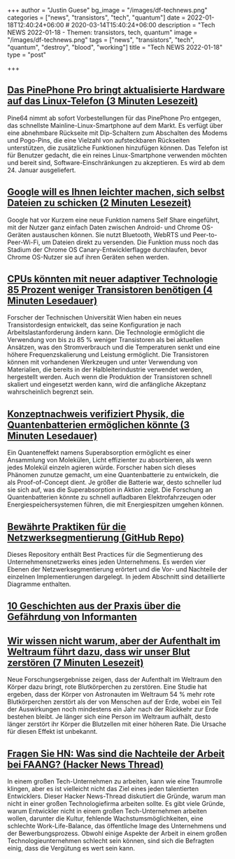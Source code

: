 +++
author = "Justin Guese"
bg_image = "/images/df-technews.png"
categories = ["news", "transistors", "tech", "quantum"]
date = 2022-01-18T12:40:24+06:00 # 2020-03-14T15:40:24+06:00
description = "Tech NEWS 2022-01-18 - Themen: transistors, tech, quantum"
image = "/images/df-technews.png"
tags = ["news", "transistors", "tech", "quantum", "destroy", "blood", "working"]
title = "Tech NEWS 2022-01-18"
type = "post"

+++

## [Das PinePhone Pro bringt aktualisierte Hardware auf das Linux-Telefon (3 Minuten Lesezeit)](https://arstechnica.com/gadgets/2022/01/the-pinephone-pro-brings-upgraded-hardware-to-the-linux-phone/)

 Pine64 nimmt ab sofort Vorbestellungen für das PinePhone Pro entgegen, das schnellste Mainline-Linux-Smartphone auf dem Markt. Es verfügt über eine abnehmbare Rückseite mit Dip-Schaltern zum Abschalten des Modems und Pogo-Pins, die eine Vielzahl von aufsteckbaren Rückseiten unterstützen, die zusätzliche Funktionen hinzufügen können. Das Telefon ist für Benutzer gedacht, die ein reines Linux-Smartphone verwenden möchten und bereit sind, Software-Einschränkungen zu akzeptieren. Es wird ab dem 24. Januar ausgeliefert.

## [Google will es Ihnen leichter machen, sich selbst Dateien zu schicken (2 Minuten Lesezeit)](https://arstechnica.com/gadgets/2022/01/google-wants-to-make-it-easier-for-you-to-send-yourself-files/?comments=1)

 Google hat vor Kurzem eine neue Funktion namens Self Share eingeführt, mit der Nutzer ganz einfach Daten zwischen Android- und Chrome OS-Geräten austauschen können. Sie nutzt Bluetooth, WebRTS und Peer-to-Peer-Wi-Fi, um Dateien direkt zu versenden. Die Funktion muss noch das Stadium der Chrome OS Canary-Entwicklerflagge durchlaufen, bevor Chrome OS-Nutzer sie auf ihren Geräten sehen werden.

## [CPUs könnten mit neuer adaptiver Technologie 85 Prozent weniger Transistoren benötigen (4 Minuten Lesedauer)](https://www.tomshardware.com/news/researchers-develop-intelligent-transistors-uses-85-percent-fewer-transistors)

 Forscher der Technischen Universität Wien haben ein neues Transistordesign entwickelt, das seine Konfiguration je nach Arbeitslastanforderung ändern kann. Die Technologie ermöglicht die Verwendung von bis zu 85 % weniger Transistoren als bei aktuellen Ansätzen, was den Stromverbrauch und die Temperaturen senkt und eine höhere Frequenzskalierung und Leistung ermöglicht. Die Transistoren können mit vorhandenen Werkzeugen und unter Verwendung von Materialien, die bereits in der Halbleiterindustrie verwendet werden, hergestellt werden. Auch wenn die Produktion der Transistoren schnell skaliert und eingesetzt werden kann, wird die anfängliche Akzeptanz wahrscheinlich begrenzt sein.

## [Konzeptnachweis verifiziert Physik, die Quantenbatterien ermöglichen könnte (3 Minuten Lesedauer)](https://newatlas.com/energy/quantum-battery-proof-concept-fast-charging/)

 Ein Quanteneffekt namens Superabsorption ermöglicht es einer Ansammlung von Molekülen, Licht effizienter zu absorbieren, als wenn jedes Molekül einzeln agieren würde. Forscher haben sich dieses Phänomen zunutze gemacht, um eine Quantenbatterie zu entwickeln, die als Proof-of-Concept dient. Je größer die Batterie war, desto schneller lud sie sich auf, was die Superabsorption in Aktion zeigt. Die Forschung an Quantenbatterien könnte zu schnell aufladbaren Elektrofahrzeugen oder Energiespeichersystemen führen, die mit Energiespitzen umgehen können.

## [Bewährte Praktiken für die Netzwerksegmentierung (GitHub Repo)](https://github.com/sergiomarotco/Network-segmentation-cheat-sheet)

 Dieses Repository enthält Best Practices für die Segmentierung des Unternehmensnetzwerks eines jeden Unternehmens. Es werden vier Ebenen der Netzwerksegmentierung erörtert und die Vor- und Nachteile der einzelnen Implementierungen dargelegt. In jedem Abschnitt sind detaillierte Diagramme enthalten.

## [10 Geschichten aus der Praxis über die Gefährdung von Informanten](https://research.nccgroup.com/2022/01/13/10-real-world-stories-of-how-weve-compromised-ci-cd-pipelines/)



## [Wir wissen nicht warum, aber der Aufenthalt im Weltraum führt dazu, dass wir unser Blut zerstören (7 Minuten Lesezeit)](https://arstechnica.com/science/2022/01/we-dont-know-why-but-being-in-space-causes-us-to-destroy-our-blood/)

 Neue Forschungsergebnisse zeigen, dass der Aufenthalt im Weltraum den Körper dazu bringt, rote Blutkörperchen zu zerstören. Eine Studie hat ergeben, dass der Körper von Astronauten im Weltraum 54 % mehr rote Blutkörperchen zerstört als der von Menschen auf der Erde, wobei ein Teil der Auswirkungen noch mindestens ein Jahr nach der Rückkehr zur Erde bestehen bleibt. Je länger sich eine Person im Weltraum aufhält, desto länger zerstört ihr Körper die Blutzellen mit einer höheren Rate. Die Ursache für diesen Effekt ist unbekannt.

## [Fragen Sie HN: Was sind die Nachteile der Arbeit bei FAANG? (Hacker News Thread)](https://news.ycombinator.com/item?id=29959736/1/0100017e6ce169c6-f652e106-c054-46cc-9e35-c938c73f2161-000000/79WLZqS_gAnb8jdzAk59CdOSgt_5u5nzZ7NlML4BaAo=232)

 In einem großen Tech-Unternehmen zu arbeiten, kann wie eine Traumrolle klingen, aber es ist vielleicht nicht das Ziel eines jeden talentierten Entwicklers. Dieser Hacker News-Thread diskutiert die Gründe, warum man nicht in einer großen Technologiefirma arbeiten sollte. Es gibt viele Gründe, warum Entwickler nicht in einem großen Tech-Unternehmen arbeiten wollen, darunter die Kultur, fehlende Wachstumsmöglichkeiten, eine schlechte Work-Life-Balance, das öffentliche Image des Unternehmens und der Bewerbungsprozess. Obwohl einige Aspekte der Arbeit in einem großen Technologieunternehmen schlecht sein können, sind sich die Befragten einig, dass die Vergütung es wert sein kann.

